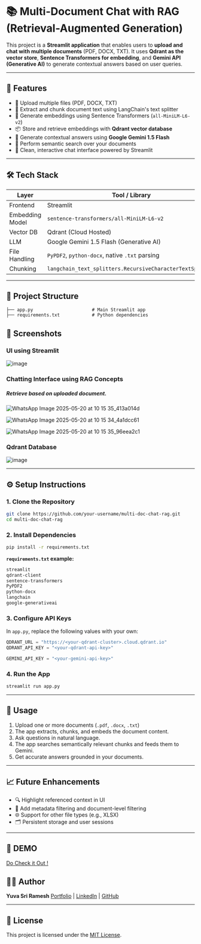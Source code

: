 
# 📚 Multi-Document Chat with RAG (Retrieval-Augmented Generation)

This project is a **Streamlit application** that enables users to **upload and chat with multiple documents** (PDF, DOCX, TXT). It uses **Qdrant as the vector store**, **Sentence Transformers for embedding**, and **Gemini API (Generative AI)** to generate contextual answers based on user queries.

---

## 🚀 Features

* 📂 Upload multiple files (PDF, DOCX, TXT)
* 📄 Extract and chunk document text using LangChain's text splitter
* 🧠 Generate embeddings using Sentence Transformers (`all-MiniLM-L6-v2`)
* 📦 Store and retrieve embeddings with **Qdrant vector database**
* 🤖 Generate contextual answers using **Google Gemini 1.5 Flash**
* 🔎 Perform semantic search over your documents
* 💬 Clean, interactive chat interface powered by Streamlit

---

## 🛠️ Tech Stack

| Layer           | Tool / Library                                            |
| --------------- | --------------------------------------------------------- |
| Frontend        | Streamlit                                                 |
| Embedding Model | `sentence-transformers/all-MiniLM-L6-v2`                  |
| Vector DB       | Qdrant (Cloud Hosted)                                     |
| LLM             | Google Gemini 1.5 Flash (Generative AI)                   |
| File Handling   | `PyPDF2`, `python-docx`, native `.txt` parsing            |
| Chunking        | `langchain_text_splitters.RecursiveCharacterTextSplitter` |

---

## 📂 Project Structure

```
├── app.py                      # Main Streamlit app
├── requirements.txt            # Python dependencies
```
## 📸 Screenshots

### UI using Streamlit

![image](https://github.com/user-attachments/assets/07c5c0b1-77a9-43c7-8c56-fbc78dba0c54)

### Chatting Interface using RAG Concepts
##### Retrieve based on uploaded document.

![WhatsApp Image 2025-05-20 at 10 15 35_413a014d](https://github.com/user-attachments/assets/bbcb3366-8dc3-48be-9246-0024ad037f73)

![WhatsApp Image 2025-05-20 at 10 15 34_4a1dcc61](https://github.com/user-attachments/assets/57cb1fa2-7695-4189-b758-f173f71860bb)

![WhatsApp Image 2025-05-20 at 10 15 35_96eea2c1](https://github.com/user-attachments/assets/aec8ec1f-5038-4830-a4ab-899ed2e778a1)

### Qdrant Database

![image](https://github.com/user-attachments/assets/1ec8c0e3-ad01-4c92-ae2c-e7faa30a7691)

---

## ⚙️ Setup Instructions

### 1. Clone the Repository

```bash
git clone https://github.com/your-username/multi-doc-chat-rag.git
cd multi-doc-chat-rag
```

### 2. Install Dependencies

```bash
pip install -r requirements.txt
```

**`requirements.txt` example:**

```txt
streamlit
qdrant-client
sentence-transformers
PyPDF2
python-docx
langchain
google-generativeai
```

### 3. Configure API Keys

In `app.py`, replace the following values with your own:

```python
QDRANT_URL = "https://<your-qdrant-cluster>.cloud.qdrant.io"
QDRANT_API_KEY = "<your-qdrant-api-key>"

GEMINI_API_KEY = "<your-gemini-api-key>"
```

### 4. Run the App

```bash
streamlit run app.py
```
---

## 📌 Usage

1. Upload one or more documents (`.pdf`, `.docx`, `.txt`)
2. The app extracts, chunks, and embeds the document content.
3. Ask questions in natural language.
4. The app searches semantically relevant chunks and feeds them to Gemini.
5. Get accurate answers grounded in your documents.

---


## 📈 Future Enhancements

* 🔍 Highlight referenced context in UI
* 🧾 Add metadata filtering and document-level filtering
* 🌐 Support for other file types (e.g., XLSX)
* 🗂️ Persistent storage and user sessions

---

## 🔗 DEMO

[Do Check it Out !](https://rag-chatapp-by-yuva.streamlit.app/)

## 🧑‍💻 Author

**Yuva Sri Ramesh**
[Portfolio](https://yuva-sri-ramesh-portfolio.vercel.app) | [LinkedIn](https://www.linkedin.com/in/yuva-sri-ramesh/) | [GitHub](https://github.com/Yuva-Sri-Ramesh)

---

## 📜 License

This project is licensed under the [MIT License](LICENSE).


